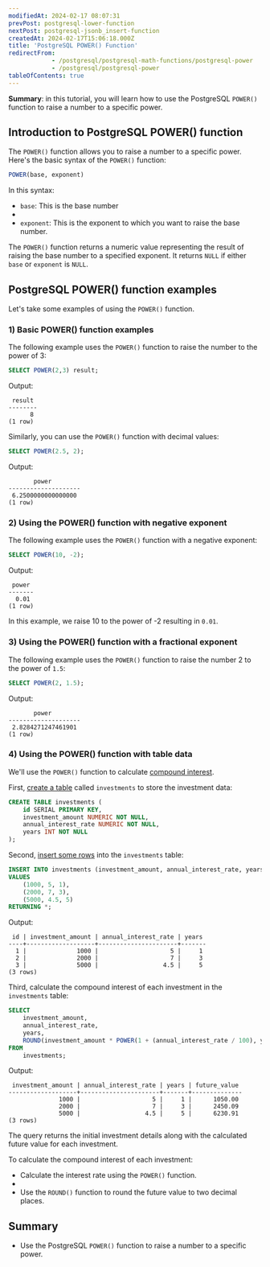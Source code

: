 ```yaml
---
modifiedAt: 2024-02-17 08:07:31
prevPost: postgresql-lower-function
nextPost: postgresql-jsonb_insert-function
createdAt: 2024-02-17T15:06:18.000Z
title: 'PostgreSQL POWER() Function'
redirectFrom: 
            - /postgresql/postgresql-math-functions/postgresql-power
            - /postgresql/postgresql-power
tableOfContents: true
---
```



**Summary**: in this tutorial, you will learn how to use the PostgreSQL `POWER()` function to raise a number to a specific power.

## Introduction to PostgreSQL POWER() function

The `POWER()` function allows you to raise a number to a specific power. Here's the basic syntax of the `POWER()` function:

```sql
POWER(base, exponent)
```

In this syntax:

- `base`: This is the base number
-
- `exponent`: This is the exponent to which you want to raise the base number.

The `POWER()` function returns a numeric value representing the result of raising the base number to a specified exponent. It returns `NULL` if either `base` or `exponent` is `NULL`.

## PostgreSQL POWER() function examples

Let's take some examples of using the `POWER()` function.

### 1) Basic POWER() function examples

The following example uses the `POWER()` function to raise the number to the power of 3:

```sql
SELECT POWER(2,3) result;
```

Output:

```
 result
--------
      8
(1 row)
```

Similarly, you can use the `POWER()` function with decimal values:

```sql
SELECT POWER(2.5, 2);
```

Output:

```
       power
--------------------
 6.2500000000000000
(1 row)
```

### 2) Using the POWER() function with negative exponent

The following example uses the `POWER()` function with a negative exponent:

```sql
SELECT POWER(10, -2);
```

Output:

```
 power
-------
  0.01
(1 row)
```

In this example, we raise 10 to the power of -2 resulting in `0.01`.

### 3) Using the POWER() function with a fractional exponent

The following example uses the `POWER()` function to raise the number 2 to the power of `1.5`:

```sql
SELECT POWER(2, 1.5);
```

Output:

```
       power
--------------------
 2.8284271247461901
(1 row)
```

### 4) Using the POWER() function with table data

We'll use the `POWER()` function to calculate [compound interest](https://en.wikipedia.org/wiki/Compound_interest).

First, [create a table](/postgresql/postgresql-create-table) called `investments` to store the investment data:

```sql
CREATE TABLE investments (
    id SERIAL PRIMARY KEY,
    investment_amount NUMERIC NOT NULL,
    annual_interest_rate NUMERIC NOT NULL,
    years INT NOT NULL
);
```

Second, [insert some rows](/postgresql/postgresql-insert-multiple-rows) into the `investments` table:

```sql
INSERT INTO investments (investment_amount, annual_interest_rate, years)
VALUES
    (1000, 5, 1),
    (2000, 7, 3),
    (5000, 4.5, 5)
RETURNING *;
```

Output:

```
 id | investment_amount | annual_interest_rate | years
----+-------------------+----------------------+-------
  1 |              1000 |                    5 |     1
  2 |              2000 |                    7 |     3
  3 |              5000 |                  4.5 |     5
(3 rows)
```

Third, calculate the compound interest of each investment in the `investments` table:

```sql
SELECT
    investment_amount,
    annual_interest_rate,
    years,
    ROUND(investment_amount * POWER(1 + (annual_interest_rate / 100), years), 2) AS future_value
FROM
    investments;
```

Output:

```
 investment_amount | annual_interest_rate | years | future_value
-------------------+----------------------+-------+--------------
              1000 |                    5 |     1 |      1050.00
              2000 |                    7 |     3 |      2450.09
              5000 |                  4.5 |     5 |      6230.91
(3 rows)
```

The query returns the initial investment details along with the calculated future value for each investment.

To calculate the compound interest of each investment:

- Calculate the interest rate using the `POWER()` function.
-
- Use the `ROUND()` function to round the future value to two decimal places.

## Summary

- Use the PostgreSQL `POWER()` function to raise a number to a specific power.
